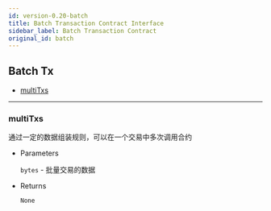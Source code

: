 ```yaml
---
id: version-0.20-batch
title: Batch Transaction Contract Interface
sidebar_label: Batch Transaction Contract
original_id: batch
---
```


<h2 class="hover-list">Batch Tx</h2>

* [multiTxs](#multiTxs)

***

### multiTxs

通过一定的数据组装规则，可以在一个交易中多次调用合约

* Parameters

    `bytes` - 批量交易的数据

* Returns

    `None`

